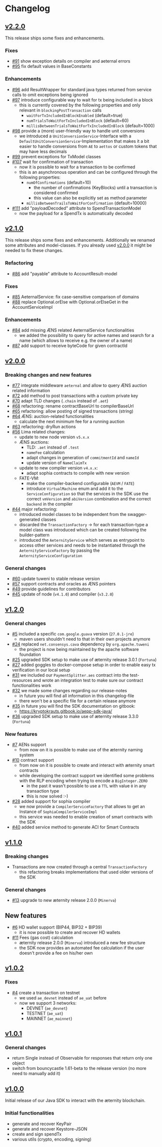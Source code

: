 # Changelog

## [v2.2.0](https://github.com/kryptokrauts/aepp-sdk-java/releases/tag/v2.2.0)

This release ships some fixes and enhancements.

### Fixes
- [#91](../../../issues/91) show exception details on compiler and aeternal errors
- [#95](../../../issues/95) fix default values in BaseConstants

### Enhancements
- [#96](../../../issues/96) add ResultWrapper for standard java types returned from service calls to omit exceptions being ignored
- [#97](../../../issues/97) introduce configurable way to wait for tx being included in a block
  - this is currently covered by the following properties and only relevant in `blockingPostTransaction` calls
    - `waitForTxIncludedInBlockEnabled` (default=true)
    - `numTrialsToWaitForTxIncludedInBlock` (default=60)
    - `millisBetweenTrialsToWaitForTxIncludedInBlock` (default=1000)
- [#98](../../../issues/98) provide a (more) user-friendly way to handle unit conversions
  - we introduced a `UnitConversionService`-Interface with a `DefaultUnitConversionService`-Implementation that makes it a bit easier to handle conversions from `AE` to `aettos` or custom tokens that may have less decimals
- [#99](../../../issues/99) prevent exceptions for TxModel classes
- [#107](../../../issues/107) wait for confirmation of transaction
  - now it is possible to wait for a transaction to be confirmed
  - this is an asynchronous operation and can be configured through the following properties:
    - `numOfConfirmations` (default=10)
        - the number of confirmations (KeyBlocks) until a transaction is considered confirmed
        - this value can also be explicitly set as method parameter
    - `millisBetweenTrailsToWaitForConfirmation` (default=10000)
- [#111](../../../issues/111) add "payloadDecoded" attribute to SpendTransactionModel
  - now the payload for a SpendTx is automatically decoded

## [v2.1.0](https://github.com/kryptokrauts/aepp-sdk-java/releases/tag/v2.1.0)

This release ships some fixes and enhancements. Additionally we renamed some attributes and model-classes. If you already used [v2.0.0](https://github.com/kryptokrauts/aepp-sdk-java/releases/tag/v2.0.0) it might be needed to fix these changes.

### Refactoring
- [#86](../../../issues/86) add "payable" attribute to AccountResult-model

### Fixes
- [#85](../../../issues/85) AeternalService: fix case-sensitive comparison of domains
- [#88](../../../issues/88) replace Optional.orElse with Optional.orElseGet in the AccountServiceImpl

### Enhancements
- [#84](../../../issues/84) add missing ÆNS related AeternalService functionalities
   - we added the possibility to query for active names
   and search for a name (which allows to receive e.g. the owner of a name)
- [#87](../../../issues/87) add support to receive byteCode for given contractId

## [v2.0.0](https://github.com/kryptokrauts/aepp-sdk-java/releases/tag/v2.0.0)

### Breaking changes and new features
- [#77](../../../issues/77) integrate middleware `aeternal` and allow to query ÆNS auction related information
- [#72](../../../issues/72) add method to post transactions with a custom private key 
- [#70](../../../issues/70) adapt TLD changes (`.chain` instead of `.aet`)
- [#68](../../../issues/68) refactoring: rename contractBaseUrl to compilerBaseUrl
- [#65](../../../issues/65) refactoring: allow posting of signed transactions (string)
- [#64](../../../issues/64) ÆNS: auction-related functionalities
  - calculate the next minimum fee for a running auction
- [#63](../../../issues/63) refactoring: dryRun actions
- [#56](../../../issues/56) Lima related changes:
  - update to new node version `v5.x.x`
  - ÆNS auctions:
     - TLD: `.aet` instead of `.test`
     - `nameFee` calculation
     - adapt changes in generation of `commitmentId` and `nameId`
     - update version of `NameClaimTx`
  - update to new compiler version `v4.x.x`:
     - adapt sophia contracts to compile with new version
  - FATE-VM:
     - make the compiler-backend configurable (`AEVM` / `FATE`)
     - introduce `VirtualMachine` enum and add it to the `ServiceConfiguration` so that the services in the SDK use the correct `vmVersion` and `abiVersion` combination and the correct `backend` in the compiler
- [#44](../../../issues/44) major refactoring:
  - introduced model classes to be independent from the swagger-generated classes
  - discarded the `TransactionFactory` -> for each transaction-type a model class was introduced which can be created following the builder-pattern
  - introduced the `AeternityService` which serves as entrypoint to access other services and needs to be instantiated through the `AeternityServiceFactory` by passing the `AeternityServiceConfiguration` 

### General changes
- [#60](../../../issues/60) update tuweni to stable release version
- [#57](../../../issues/57) support contracts and oracles as ÆNS pointers
- [#49](../../../issues/49) provide guidelines for contributors
- [#45](../../../issues/45) update of node (`v4.1.0`) and compiler (`v3.2.0`)

## [v1.2.0](https://github.com/kryptokrauts/aepp-sdk-java/releases/tag/v1.2.0)

### General changes
- [#5](../../../issues/5) included a specific `com.google.guava` version (`27.0.1-jre`)
  - maven users shouldn't need to that in their own projects anymore
- [#24](../../../issues/24) replaced `net.consensys.cava` dependency by `org.apache.tuweni`
  - the project is now being maintained by the apache software foundation
- [#25](../../../issues/25) upgraded SDK setup to make use of æternity release 3.0.1 (`Fortuna`)
- [#27](../../../issues/27) added goggles to docker-compose setup in order to enable easy tx verification in our local setup
- [#31](../../../issues/31) we included our `PaymentSplitter.aes` contract into the test-resources and wrote an integration test to make sure our contract functionalities work
- [#32](../../../issues/32) we made some changes regarding our release-notes
  - in future you will find all information in this changelog-file
  - there won't be a specific file for a certain release anymore
- [#35](../../../issues/35) in future you will find the SDK documentation on gitbook:
  - https://kryptokrauts.gitbook.io/aepp-sdk-java/
- [#36](../../../issues/36) upgraded SDK setup to make use of æternity release 3.3.0 (`Fortuna`)  

### New features
- [#7](../../../issues/7) AENs support
  - from now on it is possible to make use of the æternity naming system
- [#10](../../../issues/10) contract support
  - from now on it is possible to create and interact with æternity smart contracts
  - while developing the contract support we identified some problems with the RLP encoding when trying to encode a `BigInteger.ZERO`
     - in the past it wasn't possible to use a `TTL` with value `0` in any transaction type
     - this is now solved :-)
- [#28](../../../issues/28) added support for sophia compiler
  - we now provide a `CompilerServiceFactory` that allows to get an Instance of `SophiaCompilerServiceImpl`
  - this service was needed to enable creation of smart contracts with the SDK
- [#40](../../../issues/40) added service method to generate ACI for Smart Contracts

## [v1.1.0](https://github.com/kryptokrauts/aepp-sdk-java/releases/tag/v1.1.0)

### Breaking changes
- Transactions are now created through a central `TransactionFactory`
  - this refactoring breaks implementations that used older versions of the SDK

### General changes
- [#13](../../../issues/13) upgrade to new æternity release 2.0.0 (`Minerva`)

## New features
- [#6](../../../issues/6) HD wallet support (BIP44, BIP32 + BIP39)
  - it is now possible to create and recover HD wallets
- [#11](../../../issues/11) Fees (gas cost) calculation
  - æternity release 2.0.0 (`Minerva`) introduced a new fee structure
  - the SDK now provides an automated fee calculation if the user doesn't provide a fee on his/her own

## [v1.0.2](https://github.com/kryptokrauts/aepp-sdk-java/releases/tag/v1.0.2)

### Fixes
- [#4](../../../issues/4) create a transaction on testnet
  - we used `ae_devnet` instead of `ae_uat` before
  - now we support 3 networks:
     - DEVNET (`ae_devnet`)
     - TESTNET (`ae_uat`)
     - MAINNET (`ae_mainnet`)

## [v1.0.1](https://github.com/kryptokrauts/aepp-sdk-java/releases/tag/v1.0.1)

### General changes
- return Single instead of Observable for responses that return only one object
- switch from bouncycastle 1.61-beta to the release version (no more need to manually add it)

## [v1.0.0](https://github.com/kryptokrauts/aepp-sdk-java/releases/tag/v1.0.0)

Initial release of our Java SDK to interact with the æternity blockchain.

### Initial functionalities
- generate and recover KeyPair
- generate and recover Keystore-JSON
- create and sign spendTx
- various utils (crypto, encoding, signing)